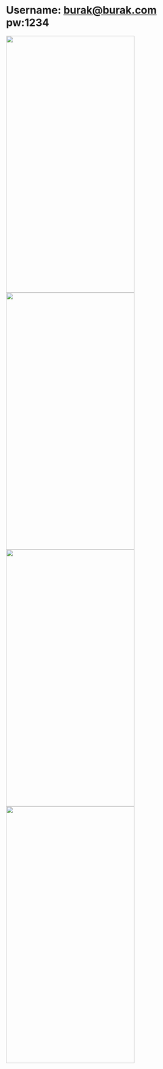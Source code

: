 # Username: burak@burak.com pw:1234 
<img src="https://github.com/Athena65/Dinner_Project_Flutter/assets/41066333/d27e765e-0723-4997-a209-1894204ff34d" width="350" height="700"/> 
<img src="https://github.com/Athena65/Dinner_Project_Flutter/assets/41066333/a61dc502-6d0b-4356-95e5-64ecc840542c" width="350" height="700"/> 
<img src="https://github.com/Athena65/Dinner_Project_Flutter/assets/41066333/f1508d9b-5f08-416a-b49f-c44581152036" width="350" height="700"/>
<img src="https://github.com/Athena65/Dinner_Project_Flutter/assets/41066333/a2a4d73b-70c0-4335-88f5-d6a07b3ec726" width="350" height="700"/>




